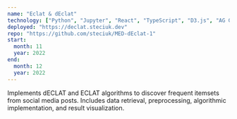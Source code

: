 ```yaml
---
name: "Eclat & dEclat"
technology: ["Python", "Jupyter", "React", "TypeScript", "D3.js", "AG Grid", "MUI", "Emotion", "Vite"]
deployed: "https://declat.steciuk.dev"
repo: "https://github.com/steciuk/MED-dEclat-1"
start:
  month: 11
  year: 2022
end:
  month: 12
  year: 2022
---
```

Implements dECLAT and ECLAT algorithms to discover frequent itemsets from social media posts. Includes data retrieval, preprocessing, algorithmic implementation, and result visualization. 